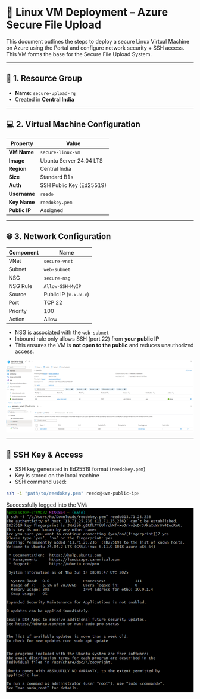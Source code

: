 # 🐧 Linux VM Deployment – Azure Secure File Upload

This document outlines the steps to deploy a secure Linux Virtual Machine on Azure using the Portal and configure network security + SSH access. This VM forms the base for the Secure File Upload System.

---

## 🧱 1. Resource Group

- **Name**: `secure-upload-rg`
- Created in **Central India** 

---

## 💻 2. Virtual Machine Configuration

| Property             | Value                    |
|----------------------|--------------------------|
| **VM Name**          | `secure-linux-vm`        |
| **Image**            | Ubuntu Server 24.04 LTS  |
| **Region**           | Central India            |
| **Size**             | Standard B1s             |
| **Auth**             | SSH Public Key (Ed25519) |
| **Username**         | `reedo`                  |
| **Key Name**         | `reedokey.pem`           |
| **Public IP**        | Assigned                 |

---

## 🌐 3. Network Configuration

| Component   | Name                |
|-------------|---------------------|
| VNet        | `secure-vnet`       |
| Subnet      | `web-subnet`        |
| NSG         | `secure-nsg`        |
| NSG Rule    | `Allow-SSH-MyIP`    |
| Source      | Public IP (`x.x.x.x`) |
| Port        | TCP 22              |
| Priority    | 100                 |
| Action      | Allow               |

- NSG is associated with the `web-subnet`
- Inbound rule only allows SSH (port 22) from **your public IP**
- This ensures the VM is **not open to the public** and reduces unauthorized access.

![NSG Rule](../screenshots/nsg-ssh-rule.png)
![Subnet Association](../screenshots/nsg-subnet-association.png)

---
## 🔐 SSH Key & Access

- SSH key generated in Ed25519 format (`reedokey.pem`)
- Key is stored on the local machine
- SSH command used:

```bash
ssh -i "path/to/reedokey.pem" reedo@<vm-public-ip>
```

Successfully logged into the VM:
![SSH Access](../screenshots/ssh-access.png)



